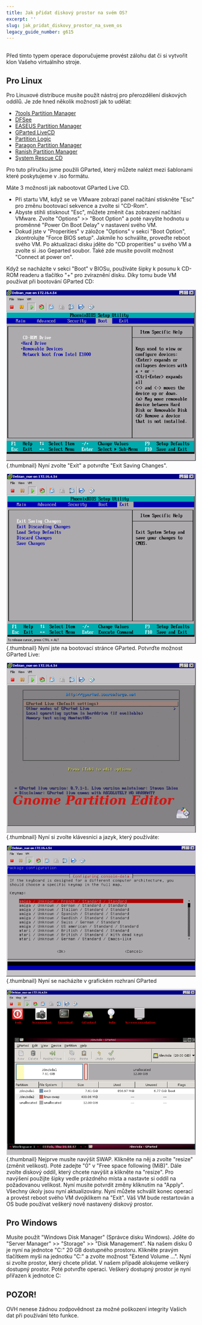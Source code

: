```yaml
---
title: Jak přidat diskový prostor na svém OS?
excerpt: ''
slug: jak_pridat_diskovy_prostor_na_svem_os
legacy_guide_number: g615
---
```



## 
Před tímto typem operace doporučujeme provést zálohu dat či si vytvořit klon Vašeho virtuálního stroje.


## Pro Linux
Pro Linuxové distribuce musíte použít nástroj pro přerozdělení diskových oddílů. Je zde hned několik možností jak to udělat:


- [7tools Partition Manager](http://www.7tools.com/pm/index.htm)
- [DFSee](http://www.dfsee.com/dfsee/index.php)
- [EASEUS Partition Manager](http://www.partition-tool.com)
- [GParted LiveCD](http://gparted.sourceforge.net/livecd.php)
- [Partition Logic](http://partitionlogic.org.uk)
- [Paragon Partition Manager](http://www.partition-manager.com)
- [Ranish Partition Manager](http://www.ranish.com/part)
- [System Rescue CD](http://www.sysresccd.org/Main_Page)


Pro tuto příručku jsme použili GParted, který můžete nalézt mezi šablonami které poskytujeme v .iso formátu.

Máte 3 možnosti jak nabootovat GParted Live CD.

- Při startu VM, když se ve VMware zobrazí panel načítání stiskněte "Esc" pro změnu bootovací sekvence a zvolte si "CD-Rom".
- Abyste stihli stisknout "Esc", můžete změnit čas zobrazení načítání VMware. Zvolte "Options" >> "Boot Option" a poté navyšte hodnotu u proměnné "Power On Boot Delay" v nastavení svého VM.
- Dokud jste v "Properities" v záložce "Options" v sekci "Boot Option", zkontrolujte "Force BIOS setup". Jakmile ho schválíte, proveďte reboot svého VM. Po aktualizaci disku jděte do "CD properities" u svého VM a zvolte si .iso Geparted soubor. Také zde musíte povolit možnost "Connect at power on".


Když se nacházíte v sekci "Boot" v BIOSu, používáte šipky k posunu k CD-ROM readeru a tlačítko "+" pro zvíraznění disku. Díky tomu bude VM používat při bootování GParted CD:

![](images/img_126.jpg){.thumbnail}
Nyní zvolte "Exit" a potvrďte "Exit Saving Changes".

![](images/img_127.jpg){.thumbnail}
Nyní jste na bootovací stránce GParted. Potvrďte možnost GParted Live:

![](images/img_128.jpg){.thumbnail}
Nyní si zvolte klávesnici a jazyk, který používáte:

![](images/img_129.jpg){.thumbnail}
Nyní se nacházíte v grafickém rozhraní GParted

![](images/img_130.jpg){.thumbnail}
Nejprve musíte navýšit SWAP. Klikněte na něj a zvolte "resize" (změnit velikost). Poté zadejte "0" v "Free space following (MiB)". Dále zvolte diskový oddíl, který chcete navýšit a klikněte na "resize". Pro navýšení použijte šipky vedle prázdného místa a nastavte si oddíl na požadovanou velikost. Nyní musíte potvrdit změny kliknutím na "Apply". Všechny úkoly jsou nyní aktualizovány.
Nyní můžete schválit konec operací a provést reboot svého VM dvojklikem na "Exit".
Váš VM bude restartován a OS bude používat veškerý nově nastavený diskový prostor.


## Pro Windows
Musíte použít "Windows Disk Manager" (Správce disku Windows). Jděte do "Server Manager" >> "Storage" >> "Disk Management". Na našem disku 0 je nyní na jednotce "C:" 20 GB dostupného prostoru. Klikněte pravým tlačítkem myši na jednotku "C:" a zvolte možnost "Extend Volume ...".
Nyní si zvolte prostor, který chcete přidat. V našem případě alokujeme veškerý dostupný prostor. Poté potvrďte operaci. Veškerý dostupný prostor je nyní přiřazen k jednotce C:

## POZOR!
OVH nenese žádnou zodpovědnost za možné poškození integrity Vašich dat při používání této funkce.

